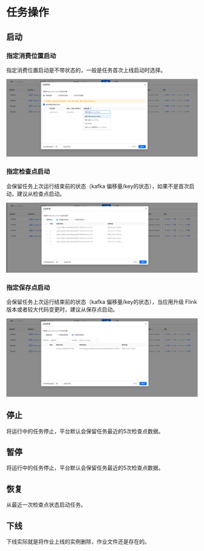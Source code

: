 # 任务操作



## 启动

### 指定消费位置启动

指定消费位置启动是不带状态的，一般是任务首次上线启动时选择。

![3249c489a2c36233477543b14c6581bb.png](image/指定消费位置启动.png)

### 指定检查点启动

会保留任务上次运行结束前的状态（kafka 偏移量/key的状态），如果不是首次启动，建议从检查点启动。

![3249c489a2c36233477543b14c6581bb.png](image/指定检查点启动.png)

### 指定保存点启动

会保留任务上次运行结束前的状态（kafka 偏移量/key的状态），当应用升级 Flink 版本或者较大代码变更时，建议从保存点启动。

![3249c489a2c36233477543b14c6581bb.png](image/指定保存点启动.png)



## 停止

将运行中的任务停止，平台默认会保留任务最近的5次检查点数据。

## 暂停

将运行中的任务停止，平台默认会保留任务最近的5次检查点数据。

## 恢复

从最近一次检查点状态启动任务。

## 下线

下线实际就是将作业上线的实例删除，作业文件还是存在的。
